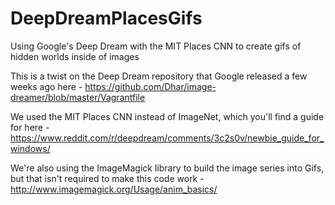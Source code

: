 # DeepDreamPlacesGifs
Using Google's Deep Dream with the MIT Places CNN to create gifs of hidden worlds inside of images

This is a twist on the Deep Dream repository that Google released a few weeks ago here - 
https://github.com/Dhar/image-dreamer/blob/master/Vagrantfile

We used the MIT Places CNN instead of ImageNet, which you'll find a guide for here - 
https://www.reddit.com/r/deepdream/comments/3c2s0v/newbie_guide_for_windows/

We're also using the ImageMagick library to build the image series into Gifs, but that isn't required to make this code work - 
http://www.imagemagick.org/Usage/anim_basics/

